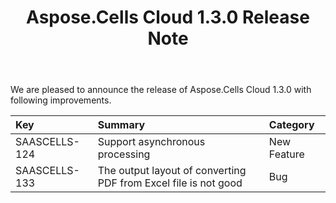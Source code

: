 ﻿---
title: Aspose.Cells Cloud 1.3.0 Release Note
second_title: Aspose.Cells Cloud Documen
type: docs
url: /ar/aspose-cells-cloud-1-3-0-release-notes/
aliases: [/aspose-cells-for-cloud-1-3-0-release-notes/]
description: Aspose.Cells Cloud supports Excel to create, convert, merge, split, protected, inner object operation, and so on
weight: 40
---
We are pleased to announce the release of Aspose.Cells Cloud 1.3.0 with following improvements.

|**Key** |**Summary** |**Category** |
|:- |:- |:- |
|SAASCELLS-124 |Support asynchronous processing |New Feature |
|SAASCELLS-133 |The output layout of converting PDF from Excel file is not good |Bug |

